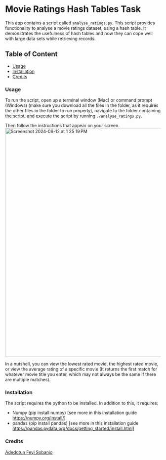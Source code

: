 # Movie Ratings Hash Tables Task
This app contains a script called `analyse_ratings.py`. This script provides functionality to analyse a movie ratings dataset, using a hash table.
It demonstrates the usefulness of hash tables and how they can cope well with large data sets while retrieving records.

## Table of Content
- [Usage](#usage)
- [Installation](#installation)
- [Credits](#credits)
  
### Usage
To run the script, open up a terminal window (Mac) or command prompt (Windows) (make sure you download all the files in the folder, as it requires the other files in the folder to run properly),
navigate to the folder containing the script, and execute the script by running `./analyse_ratings.py`.

Then follow the instructions that appear on your screen.
<img width="740" alt="Screenshot 2024-06-12 at 1 25 19 PM" src="https://github.com/dotunstick/codingTasks/assets/13661569/ce6e2d15-c50d-4b43-b329-a7fd92b0987d">

In a nutshell, you can view the lowest rated movie, the highest rated movie, or view the average rating of a specific movie (It returns the first match for whatever movie title you enter, which may not always be the same if there are multiple matches).

### Installation
The script requires the python to be installed. In addition to this, it requires:
- Numpy (pip install numpy) [see more in this installation guide https://numpy.org/install/]
- pandas (pip install pandas) [see more in this installation guide https://pandas.pydata.org/docs/getting_started/install.html]

### Credits
[Adedotun Feyi Sobanjo](https://github.com/dotunstick)
